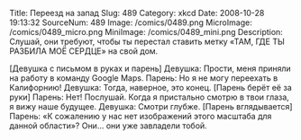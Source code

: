Title: Переезд на запад 
Slug: 489 
Category: xkcd 
Date: 2008-10-28 19:13:32 
SourceNum: 489 
Image: /comics/0489.png 
MicroImage: /comics/0489_micro.png 
MiniImage: /comics/0489_mini.png 
Description: Слушай, они требуют, чтобы ты перестал ставить метку &laquo;ТАМ, ГДЕ ТЫ РАЗБИЛА МОЁ СЕРДЦЕ&raquo; на свой дом. 

[Девушка с письмом в руках и парень]
Девушка: Прости, меня приняли на работу в команду Google Maps.
Парень: Но я не могу переехать в Калифорнию!
Девушка: Тогда, наверное, это конец.
[Парень берёт её за руки]
Парень: Нет! Послушай. Когда я пристально смотрю в твои глаза, я вижу наше будущее.
Девушка: Смотри глубже.
[Парень вглядывается]
Парень: «К сожалению у нас нет изображений этого масштаба для данной области»? Они… они уже завладели тобой.
